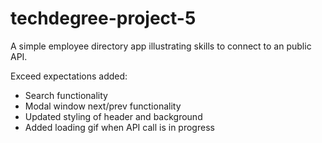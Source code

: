 # techdegree-project-5
A simple employee directory app illustrating skills to connect to an public API.

Exceed expectations added: 
- Search functionality 
- Modal window next/prev functionality
- Updated styling of header and background
- Added loading gif when API call is in progress
